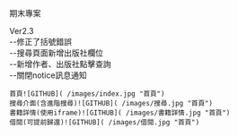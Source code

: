期末專案

Ver2.3<br>
--修正了括號錯誤<br>
--搜尋頁面新增出版社欄位<br>
--新增作者、出版社點擊查詢<br>
--關閉notice訊息通知

    首頁![GITHUB]( /images/index.jpg "首頁")
    搜尋介面(含進階搜尋)![GITHUB]( /images/搜尋.jpg "首頁")
    書籍詳情(使用iframe)![GITHUB]( /images/書籍詳情.jpg "首頁")
    借閱(可提前歸還)![GITHUB]( /images/借閱.jpg "首頁")
